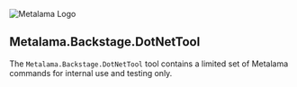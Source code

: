 ![Metalama Logo](https://raw.githubusercontent.com/postsharp/Metalama/master/images/metalama-by-postsharp-light.svg)

## Metalama.Backstage.DotNetTool

The `Metalama.Backstage.DotNetTool` tool contains a limited set of Metalama commands for internal use and testing only.